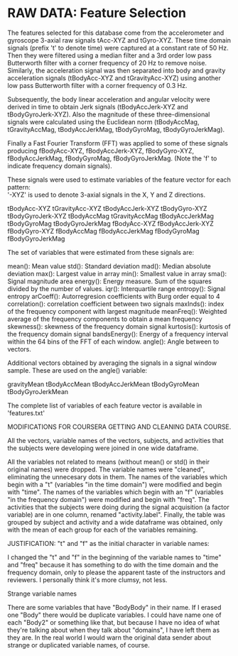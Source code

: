 RAW DATA: Feature Selection 
=================

The features selected for this database come from the accelerometer and gyroscope 3-axial raw signals tAcc-XYZ and tGyro-XYZ. These time domain signals (prefix 't' to denote time) were captured at a constant rate of 50 Hz. Then they were filtered using a median filter and a 3rd order low pass Butterworth filter with a corner frequency of 20 Hz to remove noise. Similarly, the acceleration signal was then separated into body and gravity acceleration signals (tBodyAcc-XYZ and tGravityAcc-XYZ) using another low pass Butterworth filter with a corner frequency of 0.3 Hz. 

Subsequently, the body linear acceleration and angular velocity were derived in time to obtain Jerk signals (tBodyAccJerk-XYZ and tBodyGyroJerk-XYZ). Also the magnitude of these three-dimensional signals were calculated using the Euclidean norm (tBodyAccMag, tGravityAccMag, tBodyAccJerkMag, tBodyGyroMag, tBodyGyroJerkMag). 

Finally a Fast Fourier Transform (FFT) was applied to some of these signals producing fBodyAcc-XYZ, fBodyAccJerk-XYZ, fBodyGyro-XYZ, fBodyAccJerkMag, fBodyGyroMag, fBodyGyroJerkMag. (Note the 'f' to indicate frequency domain signals). 

These signals were used to estimate variables of the feature vector for each pattern:  
'-XYZ' is used to denote 3-axial signals in the X, Y and Z directions.

tBodyAcc-XYZ
tGravityAcc-XYZ
tBodyAccJerk-XYZ
tBodyGyro-XYZ
tBodyGyroJerk-XYZ
tBodyAccMag
tGravityAccMag
tBodyAccJerkMag
tBodyGyroMag
tBodyGyroJerkMag
fBodyAcc-XYZ
fBodyAccJerk-XYZ
fBodyGyro-XYZ
fBodyAccMag
fBodyAccJerkMag
fBodyGyroMag
fBodyGyroJerkMag

The set of variables that were estimated from these signals are: 

mean(): Mean value
std(): Standard deviation
mad(): Median absolute deviation 
max(): Largest value in array
min(): Smallest value in array
sma(): Signal magnitude area
energy(): Energy measure. Sum of the squares divided by the number of values. 
iqr(): Interquartile range 
entropy(): Signal entropy
arCoeff(): Autorregresion coefficients with Burg order equal to 4
correlation(): correlation coefficient between two signals
maxInds(): index of the frequency component with largest magnitude
meanFreq(): Weighted average of the frequency components to obtain a mean frequency
skewness(): skewness of the frequency domain signal 
kurtosis(): kurtosis of the frequency domain signal 
bandsEnergy(): Energy of a frequency interval within the 64 bins of the FFT of each window.
angle(): Angle between to vectors.

Additional vectors obtained by averaging the signals in a signal window sample. These are used on the angle() variable:

gravityMean
tBodyAccMean
tBodyAccJerkMean
tBodyGyroMean
tBodyGyroJerkMean

The complete list of variables of each feature vector is available in 'features.txt'

MODIFICATIONS FOR COURSERA GETTING AND CLEANING DATA COURSE.


All the vectors, variable names of the vectors, subjects, and activities that the subjects were developing were joined in one wide dataframe.

All the variables not related to means (without mean() or std() in their original names) were dropped.
The variable names were "cleaned", eliminating the unnecesary dots in them.
The names of the variables which begin with a "t" (variables "in the time domain") were modified and begin with "time".
The names of the variables which begin with an "f" (variables "in the frequency domain") were modified and begin with "freq".
The activities that the subjects were doing during the signal acquisition (a factor variable) are in one column, renamed "activity.label".
Finally, the table was grouped by subject and activity and a wide dataframe was obtained, only with the mean of each group for each of the variables remaining.


JUSTIFICATION:
"t" and "f" as the initial character in variable names:

I changed the "t" and "f" in the beginning of the variable names to "time" and "freq" because it has something to do with the time domain and the frequency domain, only to please the apparent taste of the instructors and reviewers. I personally think it's more clumsy, not less.

Strange variable names

There are some variables that have "BodyBody" in their name. If I erased one "Body" there would be duplicate variables. I could have name one of each "Body2" or something like that, but because I have no idea of what they're talking about when they talk about "domains", I have left them as they are. In the real world I would warn the original data sender about strange or duplicated variable names, of course.
